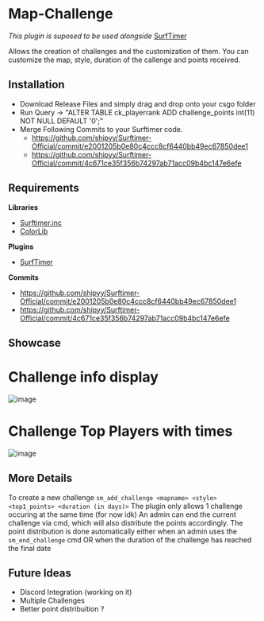 # Map-Challenge

*This plugin is suposed to be used alongside* [SurfTimer](https://github.com/surftimer/SurfTimer)

Allows the creation of challenges and the customization of them.
You can customize the map, style, duration of the callenge and points received.

## Installation

* Download Release Files and simply drag and drop onto your csgo folder
* Run Query -> "ALTER TABLE ck_playerrank ADD challenge_points int(11) NOT NULL DEFAULT '0';"
* Merge Following Commits to your Surftimer code.
  * https://github.com/shipyy/Surftimer-Official/commit/e2001205b0e80c4ccc8cf6440bb49ec67850dee1
  * https://github.com/shipyy/Surftimer-Official/commit/4c671ce35f356b74297ab71acc09b4bc147e6efe

## Requirements

**Libraries**
* [Surftimer.inc](https://github.com/shipyy/Map-Challenge/blob/main/include/surftimer.inc)
* [ColorLib](https://github.com/c0rp3n/colorlib-sm)

**Plugins**
* [SurfTimer](https://github.com/surftimer/SurfTimer)

**Commits**
* https://github.com/shipyy/Surftimer-Official/commit/e2001205b0e80c4ccc8cf6440bb49ec67850dee1
* https://github.com/shipyy/Surftimer-Official/commit/4c671ce35f356b74297ab71acc09b4bc147e6efe

## Showcase

# Challenge info display
![image](https://user-images.githubusercontent.com/70631212/174004494-50fceb52-9c6f-4d9d-8338-a75c5e864028.png)

# Challenge Top Players with times
![image](https://user-images.githubusercontent.com/70631212/174004447-840e1c62-3551-4584-8843-80d618d7f24c.png)

## More Details
To create a new challenge ```sm_add_challenge <mapname> <style> <top1_points> <duration (in days)>```
The plugin only allows 1 challenge occuring at the same time (for now idk)
An admin can end the current challenge via cmd, which will also distribute the points accordingly.
The point distribution is done automatically either when an admin uses the ```sm_end_challenge``` cmd OR when the duration of the challenge has reached the final date

## Future Ideas
* Discord Integration (working on it)
* Multiple Challenges
* Better point distribuition ?
